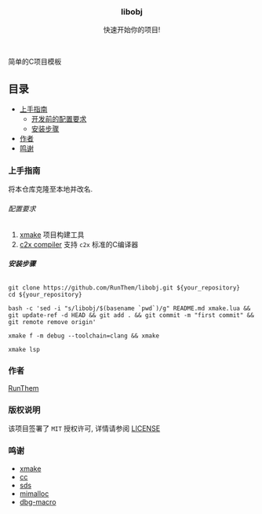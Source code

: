 <p align="center">
<!--
  <a href="https://github.com/RunThem/libobj/">
    <img src="images/logo.png" alt="Logo" width="80" height="80">
  </a>
-->

  <h3 align="center">libobj</h3>
  <p align="center">快速开始你的项目!</p>
</p>
<br />

 简单的C项目模板
 
## 目录

- [上手指南](#上手指南)
  - [开发前的配置要求](#配置要求)
  - [安装步骤](#安装步骤)
- [作者](#作者)
- [鸣谢](#鸣谢)

### 上手指南

将本仓库克隆至本地并改名.

###### 配置要求

1. [xmake](https://github.com/xmake-io/xmake) 项目构建工具
2. [c2x compiler](https://zh.cppreference.com/w/c/23) 支持 `c2x` 标准的C编译器

###### **安装步骤**

```shell
git clone https://github.com/RunThem/libobj.git ${your_repository}
cd ${your_repository}

bash -c 'sed -i "s/libobj/$(basename `pwd`)/g" README.md xmake.lua && git update-ref -d HEAD && git add . && git commit -m "first commit" && git remote remove origin'

xmake f -m debug --toolchain=clang && xmake

xmake lsp
```

### 作者

<a href="mailto:iccy.fun@outlook.com">RunThem</a>

### 版权说明

该项目签署了 `MIT` 授权许可, 详情请参阅 [LICENSE](https://github.com/RunThem/libobj/blob/master/LICENSE)

### 鸣谢

- [xmake](https://github.com/xmake-io/xmake)
- [cc](https://github.com/JacksonAllan/CC)
- [sds](https://github.com/antirez/sds)
- [mimalloc](https://github.com/microsoft/mimalloc)
- [dbg-macro](https://github.com/eerimoq/dbg-macro)
